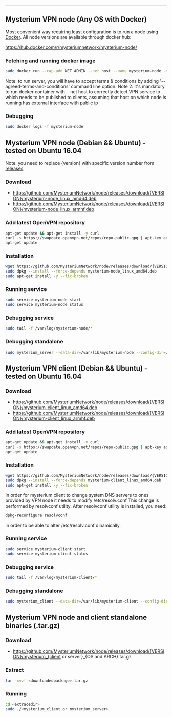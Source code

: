 ---
## Mysterium VPN node (Any OS with Docker)

Most convenient way requiring least configuration is to run a node using [Docker](https://docs.docker.com/install/). 
All node versions are available through docker hub: 
 
https://hub.docker.com/r/mysteriumnetwork/mysterium-node/

### Fetching and running docker image
```bash
sudo docker run --cap-add NET_ADMIN --net host --name mysterium-node -d mysteriumnetwork/mysterium-node --agreed-terms-and-conditions
```

Note: to run server, you will have to accept terms & conditions by adding '--agreed-terms-and-conditions' command line option.
Note 2: it's mandatory to run docker container with --net host to correctly detect VPN service ip which needs to be published to clients, assuming that host on which node is running has external interface with public ip

### Debugging
```bash
sudo docker logs -f mysterium-node
```


## Mysterium VPN node (Debian && Ubuntu) - tested on Ubuntu 16.04
Note: you need to replace {version} with specific version number from [releases](https://github.com/MysteriumNetwork/node/releases/)
### Download
 * https://github.com/MysteriumNetwork/node/releases/download/{VERSION}/mysterium-node_linux_amd64.deb
 * https://github.com/MysteriumNetwork/node/releases/download/{VERSION}/mysterium-node_linux_armhf.deb

###  Add latest OpenVPN repository

```bash
apt-get update && apt-get install -y curl
curl -s https://swupdate.openvpn.net/repos/repo-public.gpg | apt-key add && echo "deb http://build.openvpn.net/debian/openvpn/stable xenial main" > /etc/apt/sources.list.d/openvpn-aptrepo.list && rm -rf /var/cache/apt/* /var/lib/apt/lists/*
apt-get update
```

### Installation
```bash
wget https://github.com/MysteriumNetwork/node/releases/download/{VERSION}/mysterium-node_linux_amd64.deb
sudo dpkg --install --force-depends mysterium-node_linux_amd64.deb
sudo apt-get install -y --fix-broken
```
### Running service
```bash
sudo service mysterium-node start
sudo service mysterium-node status
```
### Debugging service
```bash
sudo tail -f /var/log/mysterium-node/*
```
### Debugging standalone
```bash
sudo mysterium_server --data-dir=/var/lib/mysterium-node --config-dir=/etc/mysterium-node --runtime-dir=/tmp --identity=0x123456..
```


## Mysterium VPN client (Debian && Ubuntu) - tested on Ubuntu 16.04
### Download
 * https://github.com/MysteriumNetwork/node/releases/download/{VERSION}/mysterium-client_linux_amd64.deb
 * https://github.com/MysteriumNetwork/node/releases/download/{VERSION}/mysterium-client_linux_armhf.deb

### Add latest OpenVPN repository

```bash
apt-get update && apt-get install -y curl
curl -s https://swupdate.openvpn.net/repos/repo-public.gpg | apt-key add && echo "deb http://build.openvpn.net/debian/openvpn/stable xenial main" > /etc/apt/sources.list.d/openvpn-aptrepo.list && rm -rf /var/cache/apt/* /var/lib/apt/lists/*
apt-get update
```

### Installation
```bash
wget https://github.com/MysteriumNetwork/node/releases/download/{VERSION}/mysterium-client_linux_amd64.deb
sudo dpkg --install --force-depends mysterium-client_linux_amd64.deb
sudo apt-get install -y --fix-broken
```

In order for mysterium client to change system DNS servers to ones provided by VPN node
 it needs to modify /etc/resolv.conf
This change is performed by resolvconf utility. After resolvconf utility is installed, you need:
```bash
dpkg-reconfigure resolvconf
```
in order to be able to alter /etc/resolv.conf dinamically.

### Running service
```bash
sudo service mysterium-client start
sudo service mysterium-client status
```
### Debugging service
```bash
sudo tail -f /var/log/mysterium-client/*
```
### Debugging standalone
```bash
sudo mysterium_client --data-dir=/var/lib/mysterium-client --config-dir=/etc/mysterium-client --runtime-dir=/tmp
```


## Mysterium VPN node and client standalone binaries (.tar.gz)
### Download
 * https://github.com/MysteriumNetwork/node/releases/download/{VERSION}/mysterium_{client or server}_{OS and ARCH}.tar.gz
### Extract
```bash
tar -xvzf <downloadedpackage>.tar.gz
```

### Running
```bash
cd <extracedir>
sudo ./<mysterium_client or mysterium_server>
```
